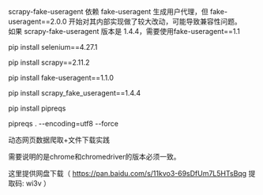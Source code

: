scrapy-fake-useragent 依赖 fake-useragent 生成用户代理，但 fake-useragent==2.0.0 开始对其内部实现做了较大改动，可能导致兼容性问题。   
如果 scrapy-fake-useragent 版本是 1.4.4，需要使用fake-useragent==1.1

pip install selenium==4.27.1

pip install scrapy==2.11.2  

pip install fake-useragent==1.1.0   

pip install scrapy_fake_useragent==1.4.4  

pip install pipreqs  

pipreqs . --encoding=utf8 --force   

动态网页数据爬取+文件下载实践   

需要说明的是chrome和chromedriver的版本必须一致。  

这里提供网盘下载（ https://pan.baidu.com/s/11kvo3-69sDfUm7L5HTsBqg 提取码: wi3v ）
